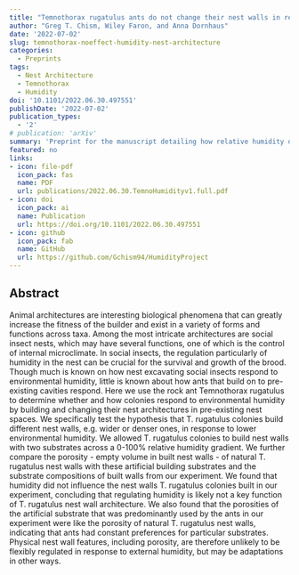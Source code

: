 ```yaml
---
title: "Temnothorax rugatulus ants do not change their nest walls in response to environmental humidity"
author: "Greg T. Chism, Wiley Faron, and Anna Dornhaus"
date: '2022-07-02'
slug: temnothorax-noeffect-humidity-nest-architecture
categories:
  - Preprints
tags:
  - Nest Architecture
  - Temnothorax
  - Humidity
doi: '10.1101/2022.06.30.497551'
publishDate: '2022-07-02'
publication_types:
  - '2'
# publication: 'arXiv'
summary: 'Preprint for the manuscript detailing how relative humidity does not influence the nest architecture of _Temnothorax rugatulus_ ant colonies.'
featured: no
links:
- icon: file-pdf
  icon_pack: fas
  name: PDF
  url: publications/2022.06.30.TemnoHumidityv1.full.pdf
- icon: doi
  icon_pack: ai
  name: Publication
  url: https://doi.org/10.1101/2022.06.30.497551
- icon: github
  icon_pack: fab
  name: GitHub
  url: https://github.com/Gchism94/HumidityProject
---
```




## Abstract 

Animal architectures are interesting biological phenomena that can greatly increase the fitness of the builder and exist in a variety of forms and functions across taxa. Among the most intricate architectures are social insect nests, which may have several functions, one of which is the control of internal microclimate. In social insects, the regulation particularly of humidity in the nest can be crucial for the survival and growth of the brood. Though much is known on how nest excavating social insects respond to environmental humidity, little is known about how ants that build on to pre-existing cavities respond. Here we use the rock ant Temnothorax rugatulus to determine whether and how colonies respond to environmental humidity by building and changing their nest architectures in pre-existing nest spaces. We specifically test the hypothesis that T. rugatulus colonies build different nest walls, e.g. wider or denser ones, in response to lower environmental humidity. We allowed T. rugatulus colonies to build nest walls with two substrates across a 0-100% relative humidity gradient. We further compare the porosity - empty volume in built nest walls - of natural T. rugatulus nest walls with these artificial building substrates and the substrate compositions of built walls from our experiment. We found that humidity did not influence the nest walls T. rugatulus colonies built in our experiment, concluding that regulating humidity is likely not a key function of T. rugatulus nest wall architecture. We also found that the porosities of the artificial substrate that was predominantly used by the ants in our experiment were like the porosity of natural T. rugatulus nest walls, indicating that ants had constant preferences for particular substrates. Physical nest wall features, including porosity, are therefore unlikely to be flexibly regulated in response to external humidity, but may be adaptations in other ways.